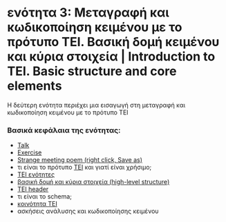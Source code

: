 <h1>ενότητα 3: Μεταγραφή και κωδικοποίηση κειμένου με το πρότυπο ΤΕΙ. Βασική δομή κειμένου και κύρια στοιχεία | Introduction to TEI. Basic structure and core elements  </h1>

Η δεύτερη ενότητα περιέχει μια εισαγωγή στη μεταγραφή και κωδικοποίηση κειμένου με το πρότυπο ΤΕΙ</lb>

 <h3>Βασικά κεφάλαια της ενότητας:</h3>
<ul>
<li><a href="http://teipublisher.com/exist/apps/tei-publisher/test/03-TEI-Core.xml?odd=documentation.odd">Talk</a></li>
<li><a href="https://github.com/DiXiT-eu/Digital-Scholarly-EditionsGR-workshop/blob/master/session03/03-CoreExercise.pdf">Exercise</a></li>
<li><a href="http://tei.it.ox.ac.uk/Talks/2014-11-warsaw/strange-meeting.xml?style=raw">Strange meeting poem (right click, Save as)</a></li>
<li> τι είναι το πρότυπο <a href="http://www.tei-c.org/">ΤΕΙ</a> και γιατί είναι χρήσιμο; </li>
<li> <a href="http://www.tei-c.org/release/doc/tei-p5-doc/en/html/index.html">ΤΕΙ ενότητες</a> </li>
<li> <a href="http://www.tei-c.org/release/doc/tei-p5-doc/en/html/DS.html">βασική δομή και κύρια στοιχεία (high-level structure) </a></li>
<li> <a href="http://www.tei-c.org/release/doc/tei-p5-doc/en/html/HD.html">ΤΕΙ header </a></li>
<li>τι είναι το schema;</li>
<li> <a href="http://members.tei-c.org/">κοινότητα ΤΕΙ</a></li>
<li>ασκήσεις ανάλυσης και κωδικοποίησης κειμένου </li>
</ul>


